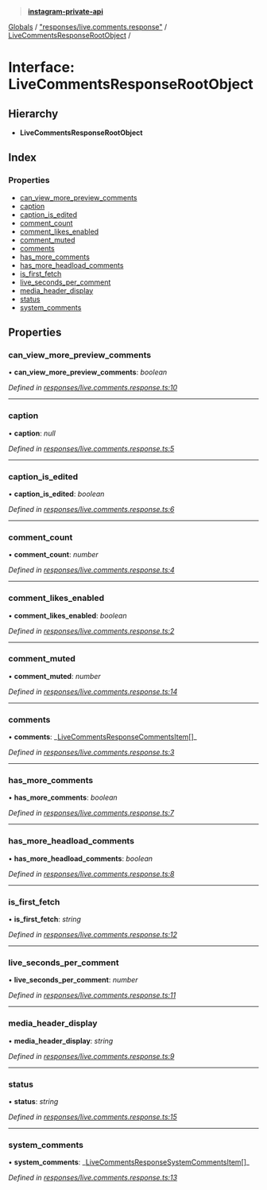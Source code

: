 > **[instagram-private-api](../README.md)**

[Globals](../README.md) / ["responses/live.comments.response"](../modules/_responses_live_comments_response_.md) / [LiveCommentsResponseRootObject](_responses_live_comments_response_.livecommentsresponserootobject.md) /

# Interface: LiveCommentsResponseRootObject

## Hierarchy

- **LiveCommentsResponseRootObject**

## Index

### Properties

- [can_view_more_preview_comments](_responses_live_comments_response_.livecommentsresponserootobject.md#can_view_more_preview_comments)
- [caption](_responses_live_comments_response_.livecommentsresponserootobject.md#caption)
- [caption_is_edited](_responses_live_comments_response_.livecommentsresponserootobject.md#caption_is_edited)
- [comment_count](_responses_live_comments_response_.livecommentsresponserootobject.md#comment_count)
- [comment_likes_enabled](_responses_live_comments_response_.livecommentsresponserootobject.md#comment_likes_enabled)
- [comment_muted](_responses_live_comments_response_.livecommentsresponserootobject.md#comment_muted)
- [comments](_responses_live_comments_response_.livecommentsresponserootobject.md#comments)
- [has_more_comments](_responses_live_comments_response_.livecommentsresponserootobject.md#has_more_comments)
- [has_more_headload_comments](_responses_live_comments_response_.livecommentsresponserootobject.md#has_more_headload_comments)
- [is_first_fetch](_responses_live_comments_response_.livecommentsresponserootobject.md#is_first_fetch)
- [live_seconds_per_comment](_responses_live_comments_response_.livecommentsresponserootobject.md#live_seconds_per_comment)
- [media_header_display](_responses_live_comments_response_.livecommentsresponserootobject.md#media_header_display)
- [status](_responses_live_comments_response_.livecommentsresponserootobject.md#status)
- [system_comments](_responses_live_comments_response_.livecommentsresponserootobject.md#system_comments)

## Properties

### can_view_more_preview_comments

• **can_view_more_preview_comments**: _boolean_

_Defined in [responses/live.comments.response.ts:10](https://github.com/realinstadude/instagram-private-api/blob/4ae8fec/src/responses/live.comments.response.ts#L10)_

---

### caption

• **caption**: _null_

_Defined in [responses/live.comments.response.ts:5](https://github.com/realinstadude/instagram-private-api/blob/4ae8fec/src/responses/live.comments.response.ts#L5)_

---

### caption_is_edited

• **caption_is_edited**: _boolean_

_Defined in [responses/live.comments.response.ts:6](https://github.com/realinstadude/instagram-private-api/blob/4ae8fec/src/responses/live.comments.response.ts#L6)_

---

### comment_count

• **comment_count**: _number_

_Defined in [responses/live.comments.response.ts:4](https://github.com/realinstadude/instagram-private-api/blob/4ae8fec/src/responses/live.comments.response.ts#L4)_

---

### comment_likes_enabled

• **comment_likes_enabled**: _boolean_

_Defined in [responses/live.comments.response.ts:2](https://github.com/realinstadude/instagram-private-api/blob/4ae8fec/src/responses/live.comments.response.ts#L2)_

---

### comment_muted

• **comment_muted**: _number_

_Defined in [responses/live.comments.response.ts:14](https://github.com/realinstadude/instagram-private-api/blob/4ae8fec/src/responses/live.comments.response.ts#L14)_

---

### comments

• **comments**: _[LiveCommentsResponseCommentsItem](\_responses_live_comments_response_.livecommentsresponsecommentsitem.md)[]\_

_Defined in [responses/live.comments.response.ts:3](https://github.com/realinstadude/instagram-private-api/blob/4ae8fec/src/responses/live.comments.response.ts#L3)_

---

### has_more_comments

• **has_more_comments**: _boolean_

_Defined in [responses/live.comments.response.ts:7](https://github.com/realinstadude/instagram-private-api/blob/4ae8fec/src/responses/live.comments.response.ts#L7)_

---

### has_more_headload_comments

• **has_more_headload_comments**: _boolean_

_Defined in [responses/live.comments.response.ts:8](https://github.com/realinstadude/instagram-private-api/blob/4ae8fec/src/responses/live.comments.response.ts#L8)_

---

### is_first_fetch

• **is_first_fetch**: _string_

_Defined in [responses/live.comments.response.ts:12](https://github.com/realinstadude/instagram-private-api/blob/4ae8fec/src/responses/live.comments.response.ts#L12)_

---

### live_seconds_per_comment

• **live_seconds_per_comment**: _number_

_Defined in [responses/live.comments.response.ts:11](https://github.com/realinstadude/instagram-private-api/blob/4ae8fec/src/responses/live.comments.response.ts#L11)_

---

### media_header_display

• **media_header_display**: _string_

_Defined in [responses/live.comments.response.ts:9](https://github.com/realinstadude/instagram-private-api/blob/4ae8fec/src/responses/live.comments.response.ts#L9)_

---

### status

• **status**: _string_

_Defined in [responses/live.comments.response.ts:15](https://github.com/realinstadude/instagram-private-api/blob/4ae8fec/src/responses/live.comments.response.ts#L15)_

---

### system_comments

• **system_comments**: _[LiveCommentsResponseSystemCommentsItem](\_responses_live_comments_response_.livecommentsresponsesystemcommentsitem.md)[]\_

_Defined in [responses/live.comments.response.ts:13](https://github.com/realinstadude/instagram-private-api/blob/4ae8fec/src/responses/live.comments.response.ts#L13)_
